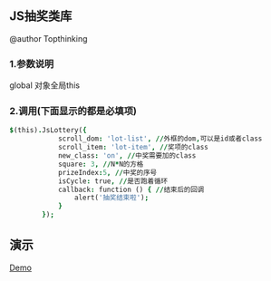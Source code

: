 JS抽奖类库<br/>
---------------------------
@author Topthinking

### 1.参数说明
global 对象全局this<br/>


### 2.调用(下面显示的都是必填项)
```J
$(this).JsLottery({
            scroll_dom: 'lot-list', //外框的dom,可以是id或者class
            scroll_item: 'lot-item', //奖项的class
            new_class: 'on', //中奖需要加的class
            square: 3, //N*N的方格
            prizeIndex:5, //中奖的序号
            isCycle: true, //是否跑着循环
            callback: function () { //结束后的回调
                alert('抽奖结束啦');
            }
        });
```
## 演示
[Demo](https://codepen.io/minwinter/pen/GEwPGv)